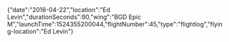 {"date":"2018-04-22","location":"Ed Levin","durationSeconds":90,"wing":"BGD Epic M","launchTime":1524355200044,"flightNumber":45,"type":"flightlog","flying-location":"Ed Levin"}
